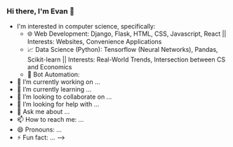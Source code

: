 ### Hi there, I'm Evan 👋

- I'm interested in computer science, specifically:
  - 🌐 Web Development: Django, Flask, HTML, CSS, Javascript, React || Interests: Websites, Convenience Applications
  - 📈 Data Science (Python): Tensorflow (Neural Networks), Pandas, Scikit-learn || Interests: Real-World Trends, Intersection between CS and Economics
  - 🤖 Bot Automation:
- 🔭 I’m currently working on ...
- 🌱 I’m currently learning ...
- 👯 I’m looking to collaborate on ...
- 🤔 I’m looking for help with ...
- 💬 Ask me about ...
- 📫 How to reach me: ...
- 😄 Pronouns: ...
- ⚡ Fun fact: ...
-->

<!--START_SECTION:waka-->
<!--END_SECTION:waka-->
